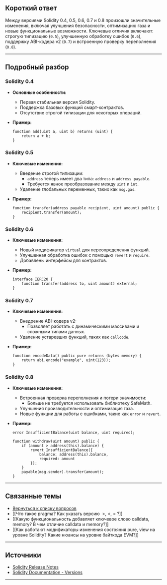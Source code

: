 
## Короткий ответ

Между версиями Solidity 0.4, 0.5, 0.6, 0.7 и 0.8 произошли значительные изменения, включая улучшения безопасности, оптимизацию газа и новые функциональные возможности. Ключевые отличия включают: строгую типизацию (`0.5`), улучшенную обработку ошибок (`0.6`), поддержку ABI-кодера v2 (`0.7`) и встроенную проверку переполнения (`0.8`).

---

## Подробный разбор

### **Solidity 0.4**
- **Основные особенности:**
  - Первая стабильная версия Solidity.
  - Поддержка базовых функций смарт-контрактов.
  - Отсутствие строгой типизации для некоторых операций.

- **Пример:**
  ```solidity
  function add(uint a, uint b) returns (uint) {
      return a + b;
  }
  ```

### **Solidity 0.5**
- **Ключевые изменения:**
  - Введение строгой типизации:
    - `address` теперь имеет два типа: `address` и `address payable`.
    - Требуется явное преобразование между `uint` и `int`.
  - Удаление глобальных переменных, таких как `msg.gas`.

- **Пример:**
  ```solidity
  function transfer(address payable recipient, uint amount) public {
      recipient.transfer(amount);
  }
  ```

### **Solidity 0.6**
- **Ключевые изменения:**
  - Новый модификатор `virtual` для переопределения функций.
  - Улучшенная обработка ошибок с помощью `revert` и `require`.
  - Добавлены интерфейсы для контрактов.

- **Пример:**
  ```solidity
  interface IERC20 {
      function transfer(address to, uint amount) external;
  }
  ```

### **Solidity 0.7**
- **Ключевые изменения:**
  - Внедрение ABI-кодера v2:
    - Позволяет работать с динамическими массивами и сложными типами данных.
  - Удаление устаревших функций, таких как `callcode`.

- **Пример:**
  ```solidity
  function encodeData() public pure returns (bytes memory) {
      return abi.encode("example", uint(123));
  }
  ```

### **Solidity 0.8**
- **Ключевые изменения:**
  - Встроенная проверка переполнения и потери значимости:
    - Больше не требуется использовать библиотеку SafeMath.
  - Улучшения производительности и оптимизация газа.
  - Новые функции для работы с ошибками, такие как `error` и `revert`.

- **Пример:**
  ```solidity
  error InsufficientBalance(uint balance, uint required);

  function withdraw(uint amount) public {
      if (amount > address(this).balance) {
          revert InsufficientBalance({
              balance: address(this).balance,
              required: amount
          });
      }
      payable(msg.sender).transfer(amount);
  }
  ```

---

## Связанные темы
- [Вернуться к списку вопросов](5.%20Список%20вопросов.md)
- [[Что такое pragma? Как указать версию  >, <, = ?]]
- [[Какую функциональность добавляет ключевое слово calldata, memory? В чем отличие calldata и memory?]]
- [[Как работают модификаторы изменения состояния pure, view на уровне Solidity? Какие нюансы на уровне байткода EVM?]]

---

## Источники
- [Solidity Release Notes](https://github.com/ethereum/solidity/releases)
- [Solidity Documentation - Versions](https://docs.soliditylang.org/en/latest/installing-solidity.html#versioning)
---
